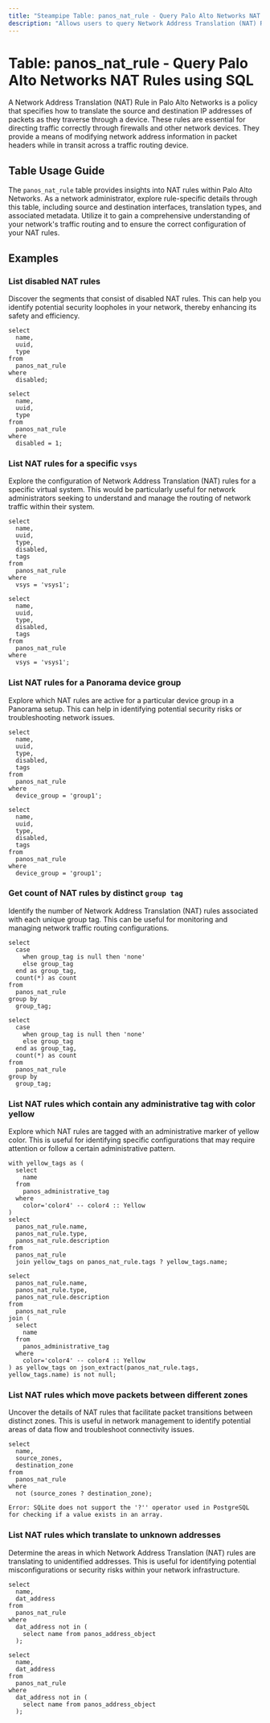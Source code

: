 ```yaml
---
title: "Steampipe Table: panos_nat_rule - Query Palo Alto Networks NAT Rules using SQL"
description: "Allows users to query Network Address Translation (NAT) Rules in Palo Alto Networks, providing insights into rule configurations, source and destination interfaces, and translation types."
---
```


# Table: panos_nat_rule - Query Palo Alto Networks NAT Rules using SQL

A Network Address Translation (NAT) Rule in Palo Alto Networks is a policy that specifies how to translate the source and destination IP addresses of packets as they traverse through a device. These rules are essential for directing traffic correctly through firewalls and other network devices. They provide a means of modifying network address information in packet headers while in transit across a traffic routing device.

## Table Usage Guide

The `panos_nat_rule` table provides insights into NAT rules within Palo Alto Networks. As a network administrator, explore rule-specific details through this table, including source and destination interfaces, translation types, and associated metadata. Utilize it to gain a comprehensive understanding of your network's traffic routing and to ensure the correct configuration of your NAT rules.

## Examples

### List disabled NAT rules
Discover the segments that consist of disabled NAT rules. This can help you identify potential security loopholes in your network, thereby enhancing its safety and efficiency.

```sql+postgres
select
  name,
  uuid,
  type
from
  panos_nat_rule
where
  disabled;
```

```sql+sqlite
select
  name,
  uuid,
  type
from
  panos_nat_rule
where
  disabled = 1;
```

### List NAT rules for a specific `vsys`
Explore the configuration of Network Address Translation (NAT) rules for a specific virtual system. This would be particularly useful for network administrators seeking to understand and manage the routing of network traffic within their system.

```sql+postgres
select
  name,
  uuid,
  type,
  disabled,
  tags
from
  panos_nat_rule
where
  vsys = 'vsys1';
```

```sql+sqlite
select
  name,
  uuid,
  type,
  disabled,
  tags
from
  panos_nat_rule
where
  vsys = 'vsys1';
```

### List NAT rules for a **Panorama** device group
Explore which NAT rules are active for a particular device group in a Panorama setup. This can help in identifying potential security risks or troubleshooting network issues.

```sql+postgres
select
  name,
  uuid,
  type,
  disabled,
  tags
from
  panos_nat_rule
where
  device_group = 'group1';
```

```sql+sqlite
select
  name,
  uuid,
  type,
  disabled,
  tags
from
  panos_nat_rule
where
  device_group = 'group1';
```

### Get count of NAT rules by distinct `group tag`
Identify the number of Network Address Translation (NAT) rules associated with each unique group tag. This can be useful for monitoring and managing network traffic routing configurations.

```sql+postgres
select
  case
    when group_tag is null then 'none'
    else group_tag
  end as group_tag,
  count(*) as count
from
  panos_nat_rule
group by
  group_tag;
```

```sql+sqlite
select
  case
    when group_tag is null then 'none'
    else group_tag
  end as group_tag,
  count(*) as count
from
  panos_nat_rule
group by
  group_tag;
```

### List NAT rules which contain any administrative tag with color yellow
Explore which NAT rules are tagged with an administrative marker of yellow color. This is useful for identifying specific configurations that may require attention or follow a certain administrative pattern.

```sql+postgres
with yellow_tags as (
  select
    name
  from
    panos_administrative_tag
  where
    color='color4' -- color4 :: Yellow
)
select
  panos_nat_rule.name,
  panos_nat_rule.type,
  panos_nat_rule.description
from
  panos_nat_rule
  join yellow_tags on panos_nat_rule.tags ? yellow_tags.name;
```

```sql+sqlite
select
  panos_nat_rule.name,
  panos_nat_rule.type,
  panos_nat_rule.description
from
  panos_nat_rule
join (
  select
    name
  from
    panos_administrative_tag
  where
    color='color4' -- color4 :: Yellow
) as yellow_tags on json_extract(panos_nat_rule.tags, yellow_tags.name) is not null;
```

### List NAT rules which move packets between different zones
Uncover the details of NAT rules that facilitate packet transitions between distinct zones. This is useful in network management to identify potential areas of data flow and troubleshoot connectivity issues.

```sql+postgres
select
  name,
  source_zones,
  destination_zone
from
  panos_nat_rule
where
  not (source_zones ? destination_zone);
```

```sql+sqlite
Error: SQLite does not support the '?'' operator used in PostgreSQL for checking if a value exists in an array.
```

### List NAT rules which translate to unknown addresses
Determine the areas in which Network Address Translation (NAT) rules are translating to unidentified addresses. This is useful for identifying potential misconfigurations or security risks within your network infrastructure.

```sql+postgres
select
  name,
  dat_address
from
  panos_nat_rule
where
  dat_address not in (
    select name from panos_address_object
  );
```

```sql+sqlite
select
  name,
  dat_address
from
  panos_nat_rule
where
  dat_address not in (
    select name from panos_address_object
  );
```